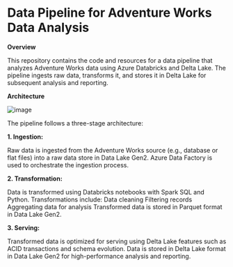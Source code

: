 
# Data Pipeline for Adventure Works Data Analysis

**Overview**

This repository contains the code and resources for a data pipeline that analyzes Adventure Works data using Azure Databricks and Delta Lake. The pipeline ingests raw data, transforms it, and stores it in Delta Lake for subsequent analysis and reporting.

**Architecture**

![image](https://github.com/user-attachments/assets/f731b42e-d574-46b0-8d97-00b9b2ee394d)

The pipeline follows a three-stage architecture:

**1. Ingestion:**

Raw data is ingested from the Adventure Works source (e.g., database or flat files) into a raw data store in Data Lake Gen2.
Azure Data Factory is used to orchestrate the ingestion process.

**2. Transformation:**

Data is transformed using Databricks notebooks with Spark SQL and Python.
Transformations include:
Data cleaning
Filtering records
Aggregating data for analysis
Transformed data is stored in Parquet format in Data Lake Gen2.

**3. Serving:**

Transformed data is optimized for serving using Delta Lake features such as ACID transactions and schema evolution.
Data is stored in Delta Lake format in Data Lake Gen2 for high-performance analysis and reporting.
